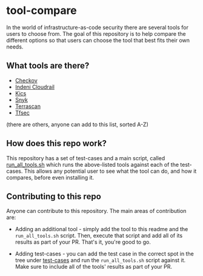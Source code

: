 # tool-compare
In the world of infrastructure-as-code security there are several tools for users to choose from.
The goal of this repository is to help compare the different options so that users can
choose the tool that best fits their own needs.

## What tools are there?
* [Checkov](https://github.com/bridgecrewio/checkov)
* [Indeni Cloudrail](https://www.indeni.com/cloudrail)
* [Kics](https://github.com/Checkmarx/kics)
* [Snyk](https://snyk.io/) 
* [Terrascan](https://github.com/accurics/terrascan) 
* [Tfsec](https://github.com/tfsec/tfsec)
  
(there are others, anyone can add to this list, sorted A-Z)

## How does this repo work?
This repository has a set of test-cases and a main script, called [run_all_tools.sh](/run_all_tools.sh) 
which runs the above-listed tools against each of the test-cases. This allows any potential user
to see what the tool can do, and how it compares, before even installing it.

## Contributing to this repo
Anyone can contribute to this repository. The main areas of contribution are:

* Adding an additional tool - simply add the tool to this readme and the `run_all_tools.sh` script. Then,
execute that script and add all of its results as part of your PR. That's it, you're good to go.
  
* Adding test-cases - you can add the test case in the correct spot in the tree under [test-cases](/test-cases)
and run the `run_all_tools.sh` script against it. Make sure to include all of the tools' results as part of your PR.
  
